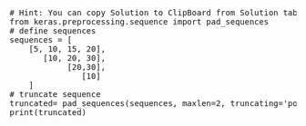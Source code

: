<pre class="file" data-target="clipboard">
# Hint: You can copy Solution to ClipBoard from Solution tab in Step 7
from keras.preprocessing.sequence import pad_sequences
# define sequences
sequences = [
	[5, 10, 15, 20],
	   [10, 20, 30],
            [20,30],
               [10]
	]
# truncate sequence
truncated= pad_sequences(sequences, maxlen=2, truncating='post')
print(truncated)
</pre>

